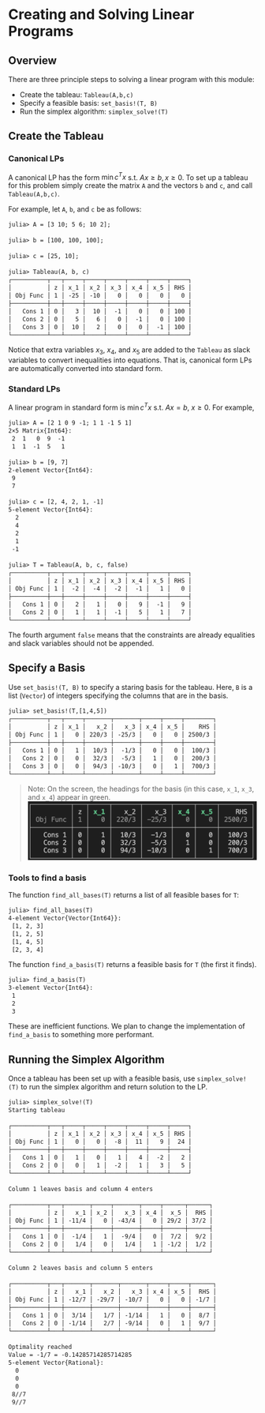 # Creating and Solving Linear Programs


## Overview

There are three principle steps to solving a linear program with this module:
* Create the tableau: `Tableau(A,b,c)`
* Specify a feasible basis: `set_basis!(T, B)`
* Run the simplex algorithm: `simplex_solve!(T)`



## Create the Tableau

### Canonical LPs

A canonical LP has the form $\min c^T x$ s.t. $Ax ≥ b, x \ge 0$. 
To set up a tableau for this problem simply create the matrix `A` 
and the vectors `b` and `c`, and call `Tableau(A,b,c)`. 

For example, let `A`, `b`, and `c` be as follows:
```
julia> A = [3 10; 5 6; 10 2];

julia> b = [100, 100, 100];

julia> c = [25, 10];

julia> Tableau(A, b, c)
┌──────────┬───┬─────┬─────┬─────┬─────┬─────┬─────┐
│          │ z │ x_1 │ x_2 │ x_3 │ x_4 │ x_5 │ RHS │
│ Obj Func │ 1 │ -25 │ -10 │   0 │   0 │   0 │   0 │
├──────────┼───┼─────┼─────┼─────┼─────┼─────┼─────┤
│   Cons 1 │ 0 │   3 │  10 │  -1 │   0 │   0 │ 100 │
│   Cons 2 │ 0 │   5 │   6 │   0 │  -1 │   0 │ 100 │
│   Cons 3 │ 0 │  10 │   2 │   0 │   0 │  -1 │ 100 │
└──────────┴───┴─────┴─────┴─────┴─────┴─────┴─────┘
```
Notice that extra variables $x_3$, $x_4$, and $x_5$ are added to the `Tableau` 
as slack variables to convert inequalities into equations. That is, canonical 
form LPs are automatically converted into standard form. 

### Standard LPs

A linear program in standard form is $\min c^T x$ s.t. $Ax = b$, $x ≥ 0$. 
For example,
```
julia> A = [2 1 0 9 -1; 1 1 -1 5 1]
2×5 Matrix{Int64}:
 2  1   0  9  -1
 1  1  -1  5   1

julia> b = [9, 7]
2-element Vector{Int64}:
 9
 7

julia> c = [2, 4, 2, 1, -1]
5-element Vector{Int64}:
  2
  4
  2
  1
 -1

julia> T = Tableau(A, b, c, false)
┌──────────┬───┬─────┬─────┬─────┬─────┬─────┬─────┐
│          │ z │ x_1 │ x_2 │ x_3 │ x_4 │ x_5 │ RHS │
│ Obj Func │ 1 │  -2 │  -4 │  -2 │  -1 │   1 │   0 │
├──────────┼───┼─────┼─────┼─────┼─────┼─────┼─────┤
│   Cons 1 │ 0 │   2 │   1 │   0 │   9 │  -1 │   9 │
│   Cons 2 │ 0 │   1 │   1 │  -1 │   5 │   1 │   7 │
└──────────┴───┴─────┴─────┴─────┴─────┴─────┴─────┘
```
The fourth argument `false` means that the constraints are already equalities and slack variables should not be appended. 


## Specify a Basis

Use `set_basis!(T, B)` to specify a staring basis for the tableau. Here, `B` is a list (`Vector`)
of integers specifying the columns that are in the basis. 

```
julia> set_basis!(T,[1,4,5])
┌──────────┬───┬─────┬───────┬───────┬─────┬─────┬────────┐
│          │ z │ x_1 │   x_2 │   x_3 │ x_4 │ x_5 │    RHS │
│ Obj Func │ 1 │   0 │ 220/3 │ -25/3 │   0 │   0 │ 2500/3 │
├──────────┼───┼─────┼───────┼───────┼─────┼─────┼────────┤
│   Cons 1 │ 0 │   1 │  10/3 │  -1/3 │   0 │   0 │  100/3 │
│   Cons 2 │ 0 │   0 │  32/3 │  -5/3 │   1 │   0 │  200/3 │
│   Cons 3 │ 0 │   0 │  94/3 │ -10/3 │   0 │   1 │  700/3 │
└──────────┴───┴─────┴───────┴───────┴─────┴─────┴────────┘
```
> Note: On the screen, the headings for the basis (in this case, `x_1`, `x_3`, and `x_4`) appear in green. 
![](color-tab.png)


### Tools to find a basis

The function `find_all_bases(T)` returns a list of all feasible bases for `T`:
```
julia> find_all_bases(T)
4-element Vector{Vector{Int64}}:
 [1, 2, 3]
 [1, 2, 5]
 [1, 4, 5]
 [2, 3, 4]
```
The function `find_a_basis(T)` returns a feasible basis for `T` (the first it finds).
```
julia> find_a_basis(T)
3-element Vector{Int64}:
 1
 2
 3
```

These are inefficient functions. We plan to change the implementation of `find_a_basis` to something more performant. 



## Running the Simplex Algorithm

Once a tableau has been set up with a feasible basis, use `simplex_solve!(T)` to run the simplex algorithm and return solution to the LP.
```
julia> simplex_solve!(T)
Starting tableau

┌──────────┬───┬─────┬─────┬─────┬─────┬─────┬─────┐
│          │ z │ x_1 │ x_2 │ x_3 │ x_4 │ x_5 │ RHS │
│ Obj Func │ 1 │   0 │   0 │  -8 │  11 │   9 │  24 │
├──────────┼───┼─────┼─────┼─────┼─────┼─────┼─────┤
│   Cons 1 │ 0 │   1 │   0 │   1 │   4 │  -2 │   2 │
│   Cons 2 │ 0 │   0 │   1 │  -2 │   1 │   3 │   5 │
└──────────┴───┴─────┴─────┴─────┴─────┴─────┴─────┘

Column 1 leaves basis and column 4 enters

┌──────────┬───┬───────┬─────┬───────┬─────┬──────┬──────┐
│          │ z │   x_1 │ x_2 │   x_3 │ x_4 │  x_5 │  RHS │
│ Obj Func │ 1 │ -11/4 │   0 │ -43/4 │   0 │ 29/2 │ 37/2 │
├──────────┼───┼───────┼─────┼───────┼─────┼──────┼──────┤
│   Cons 1 │ 0 │  -1/4 │   1 │  -9/4 │   0 │  7/2 │  9/2 │
│   Cons 2 │ 0 │   1/4 │   0 │   1/4 │   1 │ -1/2 │  1/2 │
└──────────┴───┴───────┴─────┴───────┴─────┴──────┴──────┘

Column 2 leaves basis and column 5 enters

┌──────────┬───┬───────┬───────┬───────┬─────┬─────┬──────┐
│          │ z │   x_1 │   x_2 │   x_3 │ x_4 │ x_5 │  RHS │
│ Obj Func │ 1 │ -12/7 │ -29/7 │ -10/7 │   0 │   0 │ -1/7 │
├──────────┼───┼───────┼───────┼───────┼─────┼─────┼──────┤
│   Cons 1 │ 0 │  3/14 │   1/7 │ -1/14 │   1 │   0 │  8/7 │
│   Cons 2 │ 0 │ -1/14 │   2/7 │ -9/14 │   0 │   1 │  9/7 │
└──────────┴───┴───────┴───────┴───────┴─────┴─────┴──────┘

Optimality reached
Value = -1/7 = -0.14285714285714285
5-element Vector{Rational}:
  0
  0
  0
 8//7
 9//7
```

